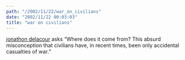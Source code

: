 ```yaml
---
path: "/2002/11/22/war_on_civilians" 
date: "2002/11/22 00:03:03" 
title: "war on civilians" 
---
```

<p><a href="http://weblog.delacour.net/archives/000765.html">jonathon delacour</a> asks <q>Where does it come from? This absurd misconception that civilians have, in recent times, been only accidental casualties of war.</q></p>